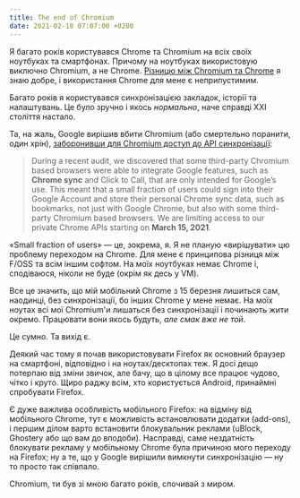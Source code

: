 ```yaml
---
title: The end of Chromium
date: 2021-02-18 07:07:00 +0200
---
```


Я багато років користувався Chrome та Chromium на всіх своїх ноутбуках та смартфонах. Причому на ноутбуках використовую виключно Chromium, а не Chrome. [Різницю між Chromium та Chrome][1] я знаю добре, і використання Chrome для мене є неприпустимим.

Багато років я користувався синхронізацією закладок, історії та налаштувань. Це було зручно і якось _нормально_, наче справді XXI століття настало.

Та, на жаль, Google вирішив вбити Chromium (або смертельно поранити, один хрін), [заборонивши для Chromium доступ до API синхронізації][2]:

> During a recent audit, we discovered that some third-party Chromium based browsers were able to integrate Google features, such as **Chrome sync** and Click to Call, that are only intended for Google’s use. This meant that a small fraction of users could sign into their Google Account and store their personal Chrome sync data, such as bookmarks, not just with Google Chrome, but also with some third-party Chromium based browsers. We are limiting access to our private Chrome APIs starting on **March 15, 2021**.

«Small fraction of users» — це, зокрема, я. Я не планую «вирішувати» цю проблему переходом на Chrome. Для мене є принципова різниця між F/OSS та всім іншим софтом. На моїх ноутбуках немає Chrome і, сподіваюся, ніколи не буде (окрім як десь у VM).

Все це значить, що мій мобільний Chrome з 15 березня лишиться сам, наодинці, без синхронізації, бо інших Chrome у мене немає. На моїх ноутах всі мої Chromium'и лишаться без синхронізації і починають жити окремо. Працювати вони якось будуть, _але смак вже не той_.

Це сумно. Та вихід є.

Деякий час тому я почав використовувати Firefox як основний браузер на смартфоні, відповідно і на ноутах/десктопах теж. Я досі дещо потерпаю від зміни звичок, але бачу, що в цілому все працює чудово, чітко і круто. Щиро раджу всім, хто користується Android, принаймні спробувати Firefox.

Є дуже важлива особливість мобільного Firefox: на відміну від мобільного Chrome, тут є можливість встановлювати додатки (add-ons), і першим ділом варто встановити блокувальник реклами (uBlock, Ghostery або що вам до вподоби). Насправді, саме нездатність блокувати рекламу у мобільному Chrome була причиною мого переходу на Firefox; ну а те, що у Google вирішили вимкнути синхронізацію — ну то просто так співпало.

Chromium, ти був зі мною багато років, спочивай з миром.

[1]: https://kastaneda.livejournal.com/211533.html

[2]: https://blog.chromium.org/2021/01/limiting-private-api-availability-in.html
